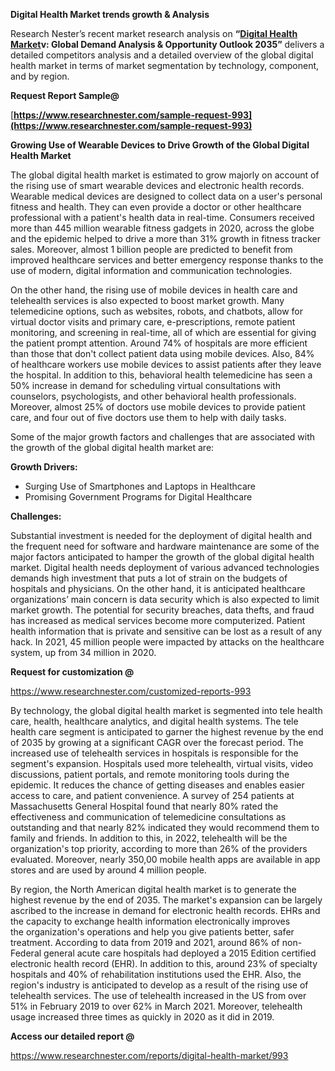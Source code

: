 ﻿**Digital Health Market trends growth & Analysis**

Research Nester’s recent market research analysis on **“[Digital Health Market](https://www.researchnester.com/reports/digital-health-market/993)v: Global Demand Analysis & Opportunity Outlook 2035”** delivers a detailed competitors analysis and a detailed overview of the global digital health market in terms of market segmentation by technology, component, and by region.

**Request Report Sample@** 

[**https://www.researchnester.com/sample-request-993](https://www.researchnester.com/sample-request-993)** 

**Growing Use of Wearable Devices to Drive Growth of the Global Digital Health Market**

The global digital health market is estimated to grow majorly on account of the rising use of smart wearable devices and electronic health records. Wearable medical devices are designed to collect data on a user's personal fitness and health. They can even provide a doctor or other healthcare professional with a patient's health data in real-time. Consumers received more than 445 million wearable fitness gadgets in 2020, across the globe and the epidemic helped to drive a more than 31% growth in fitness tracker sales. Moreover, almost 1 billion people are predicted to benefit from improved healthcare services and better emergency response thanks to the use of modern, digital information and communication technologies.

On the other hand, the rising use of mobile devices in health care and telehealth services is also expected to boost market growth. Many telemedicine options, such as websites, robots, and chatbots, allow for virtual doctor visits and primary care, e-prescriptions, remote patient monitoring, and screening in real-time, all of which are essential for giving the patient prompt attention. Around 74% of hospitals are more efficient than those that don't collect patient data using mobile devices. Also, 84% of healthcare workers use mobile devices to assist patients after they leave the hospital. In addition to this, behavioral health telemedicine has seen a 50% increase in demand for scheduling virtual consultations with counselors, psychologists, and other behavioral health professionals. Moreover, almost 25% of doctors use mobile devices to provide patient care, and four out of five doctors use them to help with daily tasks.

Some of the major growth factors and challenges that are associated with the growth of the global digital health market are:

**Growth Drivers:**

- Surging Use of Smartphones and Laptops in Healthcare
- Promising Government Programs for Digital Healthcare

**Challenges:**

Substantial investment is needed for the deployment of digital health and the frequent need for software and hardware maintenance are some of the major factors anticipated to hamper the growth of the global digital health market. Digital health needs deployment of various advanced technologies demands high investment that puts a lot of strain on the budgets of hospitals and physicians. On the other hand, it is anticipated healthcare organizations’ main concern is data security which is also expected to limit market growth. The potential for security breaches, data thefts, and fraud has increased as medical services become more computerized. Patient health information that is private and sensitive can be lost as a result of any hack. In 2021, 45 million people were impacted by attacks on the healthcare system, up from 34 million in 2020.

<a name="_hlk153357260"></a>**Request for customization @**

<https://www.researchnester.com/customized-reports-993> 

By technology, the global digital health market is segmented into tele health care, health, healthcare analytics, and digital health systems. The tele health care segment is anticipated to garner the highest revenue by the end of 2035 by growing at a significant CAGR over the forecast period. The increased use of telehealth services in hospitals is responsible for the segment's expansion. Hospitals used more telehealth, virtual visits, video discussions, patient portals, and remote monitoring tools during the epidemic. It reduces the chance of getting diseases and enables easier access to care, and patient convenience. A survey of 254 patients at Massachusetts General Hospital found that nearly 80% rated the effectiveness and communication of telemedicine consultations as outstanding and that nearly 82% indicated they would recommend them to family and friends. In addition to this, in 2022, telehealth will be the organization's top priority, according to more than 26% of the providers evaluated. Moreover, nearly 350,00 mobile health apps are available in app stores and are used by around 4 million people. 

By region, the North American digital health market is to generate the highest revenue by the end of 2035. The market's expansion can be largely ascribed to the increase in demand for electronic health records. EHRs and the capacity to exchange health information electronically improves the organization's operations and help you give patients better, safer treatment. According to data from 2019 and 2021, around 86% of non-Federal general acute care hospitals had deployed a 2015 Edition certified electronic health record (EHR). In addition to this, around 23% of specialty hospitals and 40% of rehabilitation institutions used the EHR. Also, the region's industry is anticipated to develop as a result of the rising use of telehealth services. The use of telehealth increased in the US from over 51% in February 2019 to over 62% in March 2021. Moreover, telehealth usage increased three times as quickly in 2020 as it did in 2019.

**Access our detailed report @** 

<https://www.researchnester.com/reports/digital-health-market/993> 

